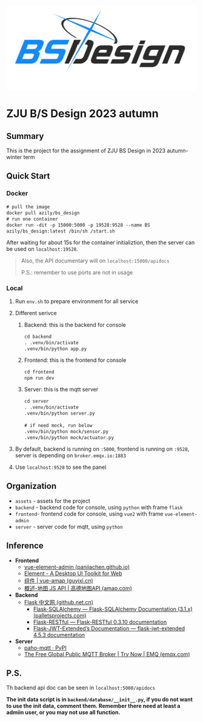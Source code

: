 <div align='center'><img src="./assets/logo.png"></div>

# ZJU B/S Design 2023 autumn

## Summary

This is the project for the assignment of ZJU BS Design in 2023 autumn-winter term



## Quick Start

### Docker

```shell
# pull the image
docker pull azily/bs_design
# run one container
docker run -dit -p 15000:5000 -p 19528:9528 --name BS azily/bs_design:latest /bin/sh /start.sh
```

After waiting for about 15s for the container initializtion, then the server can be used on `localhost:19528`.

> Also, the API documentary will on `localhost:15000/apidocs`
>
> P.S.: remember to use ports are not in usage



### Local

1. Run `env.sh` to prepare environment for all service

2. Different serivce

   1. Backend: this is the backend for console

      ```shell
      cd backend
      . .venv/bin/activate
      .venv/bin/python app.py
      ```

   2. Frontend: this is the frontend for console

      ```shell
      cd frontend
      npm run dev
      ```

   3. Server: this is the mqtt server

      ```shell
      cd server
      . .venv/bin/activate
      .venv/bin/python server.py
      
      # if need mock, run below
      .venv/bin/python mock/sensor.py
      .venv/bin/python mock/actuator.py
      ```

3. By default, backend is running on `:5000`, frontend is running on `:9528`, server is depending on `broker.emqx.io:1883`

4. Use `localhost:9528` to see the panel



## Organization

- `assets` - assets for the project
- `backend` - backend code for console, using `python` with frame `flask`
- `frontend`- frontend code for console, using `vue2` with frame `vue-element-admin`
- `server` - server code for mqtt, using `python`



## Inference

* **Frontend**
  * [vue-element-admin (panjiachen.github.io)](https://panjiachen.github.io/vue-element-admin-site/#/)
  * [Element - A Desktop UI Toolkit for Web](https://element.eleme.cn/#/en-US)
  * [组件 | vue-amap (guyixi.cn)](https://docs.guyixi.cn/vue-amap/#/)
  * [概述-地图 JS API | 高德地图API (amap.com)](https://lbs.amap.com/api/javascript-api/summary)
* **Backend**
  * [Flask 中文网 (github.net.cn)](https://flask.github.net.cn/)
    * [Flask-SQLAlchemy — Flask-SQLAlchemy Documentation (3.1.x) (palletsprojects.com)](https://flask-sqlalchemy.palletsprojects.com/en/3.1.x/)
    * [Flask-RESTful — Flask-RESTful 0.3.10 documentation](https://flask-restful.readthedocs.io/en/latest/index.html)
    * [Flask-JWT-Extended’s Documentation — flask-jwt-extended 4.5.3 documentation](https://flask-jwt-extended.readthedocs.io/en/stable/index.html)
* **Server**
  * [paho-mqtt · PyPI](https://pypi.org/project/paho-mqtt/)
  * [The Free Global Public MQTT Broker | Try Now | EMQ (emqx.com)](https://www.emqx.com/en/mqtt/public-mqtt5-broker)



## P.S.

Th backend api doc can be seen in `localhost:5000/apidocs`

**The init data script is in `backend/database/__init__.py`, if you do not want to use the init data, comment them. Remember there need at least a admiin user, or you may not use all function.**
